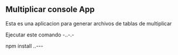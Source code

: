 ## Multiplicar console App

Esta es una aplicacion para generar archivos de tablas de multiplicar

Ejecutar este comando 
-..-.-

npm  install
..---